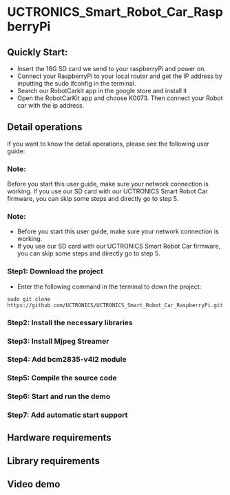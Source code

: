 # UCTRONICS_Smart_Robot_Car_RaspberryPi

## Quickly Start:

  - Insert the 16G SD card we send to your raspberryPi and power on.
  - Connect your RaspberryPi to your local router and get the IP address by inputting the sudo ifconfig in the terminal.
  - Search our RobotCarkit app in the google store and install it 
  - Open the RobotCarKit app and choose K0073. Then connect your Robot car with the ip address.
  
## Detail operations
   if you want to know the detail operations, please see the following user guide:
  ### Note: 
  Before you start this user guide, make sure your network connection is working.
  If you use our SD card with our UCTRONICS Smart Robot Car firmware, you can skip some steps and directly go to step 5.

### Note: 
* Before you start this user guide, make sure your network connection is working.
* If you use our SD card with our UCTRONICS Smart Robot Car firmware, you can skip some steps and directly go to step 5. 
### Step1: Download the project
- Enter the following command in the terminal to down the project:
```
sudo git clone https://github.com/UCTRONICS/UCTRONICS_Smart_Robot_Car_RaspberryPi.git
```
### Step2: Install the necessary libraries
### Step3: Install Mjpeg Streamer
### Step4: Add bcm2835-v4l2 module
### Step5: Compile the source code 
### Step6: Start and run the demo
### Step7: Add automatic start support 


## Hardware requirements

## Library requirements

## Video demo


 

